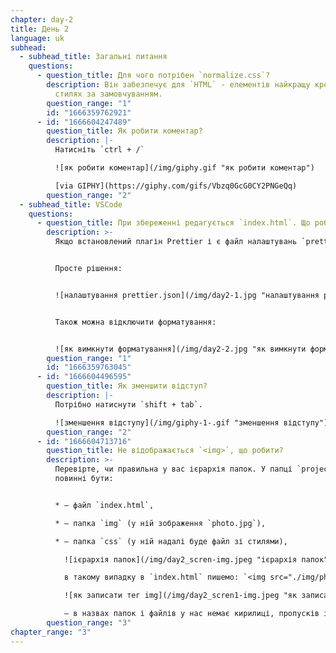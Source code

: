 ```yaml
---
chapter: day-2
title: День 2
language: uk
subhead:
  - subhead_title: Загальні питання
    questions:
      - question_title: Для чого потрібен `normalize.css`?
        description: Він забезпечує для `HTML` - елементів найкращу кросбраузерність у
          стилях за замовчуванням.
        question_range: "1"
        id: "1666359762921"
      - id: "1666604247489"
        question_title: Я﻿к робити коментар?
        description: |-
          Натисніть `ctrl + /`

          ![як робити коментар](/img/giphy.gif "як робити коментар")

          [via GIPHY](https://giphy.com/gifs/Vbzq0GcG0CY2PNGeQq)
        question_range: "2"
  - subhead_title: VSCode
    questions:
      - question_title: При збереженні редагується `index.html`. Що робити?
        description: >-
          Якщо встановлений плагін Prettier і є файл налаштувань `prettier.json`


          Просте рішення:


          ![налаштування prettier.json](/img/day2-1.jpg "налаштування prettier.json")


          Також можна відключити форматування:


          ![як вимкнути форматування](/img/day2-2.jpg "як вимкнути форматування")
        question_range: "1"
        id: "1666359763045"
      - id: "1666604496595"
        question_title: Я﻿к зменшити відступ?
        description: |-
          Потрібно натиснути `shift + tab`.

          ![зменшення відступу](/img/giphy-1-.gif "зменшення відступу")
        question_range: "2"
      - id: "1666604713716"
        question_title: Н﻿е відображається `<img>`, що робити?
        description: >-
          Перевірте, чи правильна у вас ієрархія папок. У папці `project` у нас
          повинні бути:


          * – файл `index.html`,

          * – папка `img` (у ній зображення `photo.jpg`),

          * – папка `css` (у ній надалі буде файл зі стилями),

            ![ієрархія папок](/img/day2_scren-img.jpeg "ієрархія папок")

            в такому випадку в `index.html` пишемо: `<img src="./img/photo.jpg" alt="my photo">`

            ![як записати тег img](/img/day2_scren1-img.jpeg "як записати тег img")

            – в назвах папок і файлів у нас немає кирилиці, пропусків і великих букв.
        question_range: "3"
chapter_range: "3"
---
```

